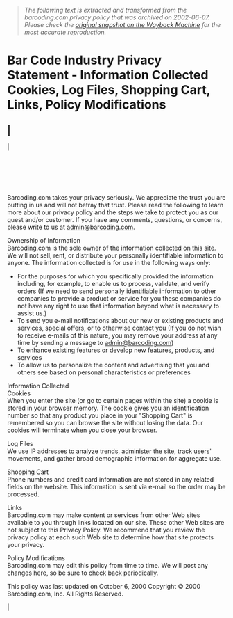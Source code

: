 > *The following text is extracted and transformed from the barcoding.com privacy policy that was archived on 2002-06-07. Please check the [original snapshot on the Wayback Machine](https://web.archive.org/web/20020607151347id_/http%3A//www.barcoding.com/barcode_privacy_statement.shtml) for the most accurate reproduction.*

# Bar Code Industry Privacy Statement - Information Collected Cookies, Log Files, Shopping Cart, Links, Policy Modifications

|   
---  
| [](https://web.archive.org/web/20020607151347id_/http%3A//www.barcoding.com/barcode_wireless_solutions.shtml)  
[](https://web.archive.org/web/20020607151347id_/http%3A//www.barcoding.com/barcode_professional_services.shtml)  
[](https://web.archive.org/web/20020607151347id_/http%3A//www.barcoding.com/barcode_printing.shtml)  
[](https://web.archive.org/web/20020607151347id_/http%3A//www.barcoding.com/barcode_online_resources.shtml)  
[](https://web.archive.org/web/20020607151347id_/http%3A//www.barcoding.com/barcode_application.shtml)  
[](https://web.archive.org/web/20020607151347id_/http%3A//www.barcoding.com/barcode_software.shtml)  
[](https://web.archive.org/web/20020607151347id_/http%3A//www.barcoding.com/barcode_scanners.shtml)  
  
Barcoding.com takes your privacy seriously. We appreciate the trust you are putting in us and will not betray that trust. Please read the following to learn more about our privacy policy and the steps we take to protect you as our guest and/or customer. If you have any comments, questions, or concerns, please write to us at [admin@barcoding.com](mailto:admin@barcoding.com). 

Ownership of Information  
Barcoding.com is the sole owner of the information collected on this site. We will not sell, rent, or distribute your personally identifiable information to anyone. The information collected is for use in the following ways only: 

  * For the purposes for which you specifically provided the information including, for example, to enable us to process, validate, and verify orders (If we need to send personally identifiable information to other companies to provide a product or service for you these companies do not have any right to use that information beyond what is necessary to assist us.) 
  * To send you e-mail notifications about our new or existing products and services, special offers, or to otherwise contact you (If you do not wish to receive e-mails of this nature, you may remove your address at any time by sending a message to [admin@barcoding.com](mailto:admin@barcoding.com)) 
  * To enhance existing features or develop new features, products, and services 
  * To allow us to personalize the content and advertising that you and others see based on personal characteristics or preferences 

Information Collected  
Cookies  
When you enter the site (or go to certain pages within the site) a cookie is stored in your browser memory. The cookie gives you an identification number so that any product you place in your "Shopping Cart" is remembered so you can browse the site without losing the data. Our cookies will terminate when you close your browser. 

Log Files  
We use IP addresses to analyze trends, administer the site, track users' movements, and gather broad demographic information for aggregate use. 

Shopping Cart  
Phone numbers and credit card information are not stored in any related fields on the website. This information is sent via e-mail so the order may be processed. 

Links  
Barcoding.com may make content or services from other Web sites available to you through links located on our site. These other Web sites are not subject to this Privacy Policy. We recommend that you review the privacy policy at each such Web site to determine how that site protects your privacy. 

Policy Modifications  
Barcoding.com may edit this policy from time to time. We will post any changes here, so be sure to check back periodically. 

This policy was last updated on October 6, 2000 Copyright © 2000 Barcoding.com, Inc. All Rights Reserved.

| 
